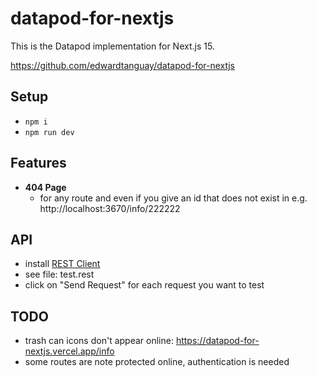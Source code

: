 # datapod-for-nextjs

This is the Datapod implementation for Next.js 15.

https://github.com/edwardtanguay/datapod-for-nextjs

## Setup

-   `npm i`
-   `npm run dev`

## Features

-   **404 Page**
    -   for any route and even if you give an id that does not exist in e.g. http://localhost:3670/info/222222

## API

-   install [REST Client](https://marketplace.visualstudio.com/items?itemName=humao.rest-client)
-   see file: test.rest
-   click on "Send Request" for each request you want to test

## TODO

-   trash can icons don't appear online: https://datapod-for-nextjs.vercel.app/info
-   some routes are note protected online, authentication is needed
